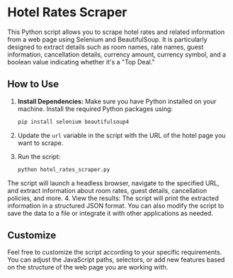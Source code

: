 # Hotel Rates Scraper

This Python script allows you to scrape hotel rates and related information from a web page using Selenium and BeautifulSoup. It is particularly designed to extract details such as room names, rate names, guest information, cancellation details, currency amount, currency symbol, and a boolean value indicating whether it's a "Top Deal."

## How to Use

1. **Install Dependencies:**
   Make sure you have Python installed on your machine. Install the required Python packages using:

   ```bash
   pip install selenium beautifulsoup4
2. Update the `url` variable in the script with the URL of the hotel page you want to scrape.
3. Run the script:
   ```bash
   python hotel_rates_scraper.py
  The script will launch a headless browser, navigate to the specified URL, and extract information about room rates, guest details, cancellation policies, and more.
4. View the results:
The script will print the extracted information in a structured JSON format. You can also modify the script to save the data to a file or integrate it with other applications as needed.

## Customize
Feel free to customize the script according to your specific requirements. You can adjust the JavaScript paths, selectors, or add new features based on the structure of the web page you are working with.

